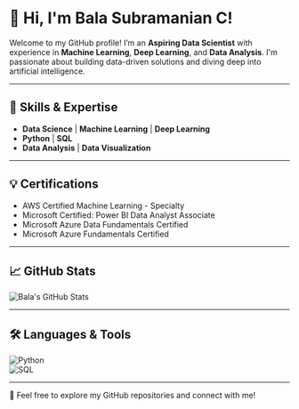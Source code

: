 # 👋 Hi, I'm **Bala Subramanian C**!  

Welcome to my GitHub profile! I’m an **Aspiring Data Scientist** with experience in **Machine Learning**, **Deep Learning**, and **Data Analysis**. I'm passionate about building data-driven solutions and diving deep into artificial intelligence.

---

## 🧠 **Skills & Expertise**
- **Data Science** | **Machine Learning** | **Deep Learning**
- **Python** | **SQL**
- **Data Analysis** | **Data Visualization**

---

## 💡 **Certifications**
- AWS Certified Machine Learning - Specialty
- Microsoft Certified: Power BI Data Analyst Associate
- Microsoft Azure Data Fundamentals Certified
- Microsoft Azure Fundamentals Certified

---

## 📈 **GitHub Stats**
![Bala's GitHub Stats](https://github-readme-stats.vercel.app/api?username=Bala-ms-c&show_icons=true&theme=radical)

---

## 🛠️ **Languages & Tools**
![Python](https://img.shields.io/badge/Python-3776AB?style=flat&logo=python&logoColor=white)  
![SQL](https://img.shields.io/badge/SQL-4479A1?style=flat&logo=postgresql&logoColor=white)  

---

🌟 Feel free to explore my GitHub repositories and connect with me!
